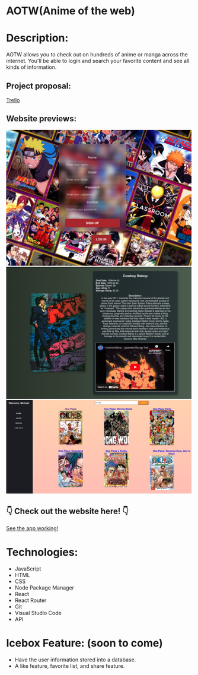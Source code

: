 # AOTW(Anime of the web)

# Description:

AOTW allows you to check out on hundreds of anime or manga across the internet. You'll be able to login and search your favorite content and see all kinds of information.

## Project proposal:
[Trello](https://trello.com/b/MKzEK06n/aotw)

## Website previews: 

<img src="images/sign-up.PNG" width ="500px">

<img src="images/anime.PNG" width ="500px">

<img src="images/search.PNG" width ="500px">

## 👇 Check out the website here! 👇

[See the app working!](https://aotw.netlify.app/home)

# Technologies:
- JavaScript
- HTML
- CSS
- Node Package Manager
- React
- React Router
- Git
- Visual Studio Code
- API

# Icebox Feature: (soon to come)
- Have the user information stored into a database.
- A like feature, favorite list, and share feature.